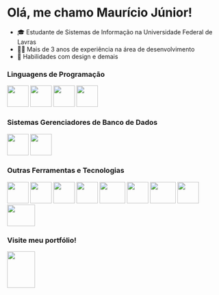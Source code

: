 
# Olá, me chamo Maurício Júnior! 
- 🎓 Estudante de Sistemas de Informação na Universidade Federal de Lavras 
- 👨‍💻 Mais de 3 anos de experiência na área de desenvolvimento
- 🎨 Habilidades com design e demais
  
### Linguagens de Programação

<img src="https://cdn.jsdelivr.net/gh/devicons/devicon/icons/cplusplus/cplusplus-original.svg" width="50" height="50"/> <img src="https://cdn.jsdelivr.net/gh/devicons/devicon/icons/javascript/javascript-original.svg" width="50" height="50"/> <img src="https://upload.wikimedia.org/wikipedia/commons/thumb/4/4c/Typescript_logo_2020.svg/2048px-Typescript_logo_2020.svg.png" width="50" height="50"/> <img src="https://cdn.jsdelivr.net/gh/devicons/devicon/icons/php/php-plain.svg" width="50" height="50"/>

### Sistemas Gerenciadores de Banco de Dados

<img src="https://cdn.jsdelivr.net/gh/devicons/devicon/icons/mysql/mysql-original.svg" width="50" height="50"/> <img src="https://cdn.jsdelivr.net/gh/devicons/devicon/icons/postgresql/postgresql-plain.svg" width="50" height="50"/>

### Outras Ferramentas e Tecnologias

<img src="https://cdn.jsdelivr.net/gh/devicons/devicon/icons/css3/css3-original.svg" width="50" height="50"/> <img src="https://cdn.jsdelivr.net/gh/devicons/devicon/icons/html5/html5-original.svg" width="50" height="50"/> <img src="https://cdn.jsdelivr.net/gh/devicons/devicon/icons/git/git-original.svg" width="50" height="50"/> <img src="https://cdn.jsdelivr.net/gh/devicons/devicon/icons/nodejs/nodejs-original.svg" width="50" height="50"/> <img src="https://upload.wikimedia.org/wikipedia/commons/thumb/a/a7/React-icon.svg/2300px-React-icon.svg.png" width="60" height="50"/> <img src="https://www.pngkit.com/png/full/373-3738691_react-native-svg-transformer-allows-you-import-svg.png" width="50" height="50"/> <img src="https://upload.wikimedia.org/wikipedia/commons/thumb/b/b2/Bootstrap_logo.svg/2560px-Bootstrap_logo.svg.png" width="60" height="50"/> <img src="https://static-00.iconduck.com/assets.00/figma-icon-2048x2048-lvgft610.png" width="50" height="50"/> <img src="https://upload.wikimedia.org/wikipedia/commons/thumb/9/96/Sass_Logo_Color.svg/2560px-Sass_Logo_Color.svg.png" width="65" height="50"/> 

### Visite meu portfólio!
<a href="https://mjunior.web.app/" target="_blank"><img src="https://mjunior.web.app/assets/face-logo.c66a8e0f.png" width="65" height="85"/></a>

<!--<a href="https://github.com/anuraghazra/github-readme-stats">
    <img align="center" src="https://github-readme-stats.vercel.app/api/top-langs/?username=mJR-exe&show_icons=true&theme=github_dark&bg_color=00000000&count_private=true&layout=pie&langs_count=10&hide=blade,css,html,Makefile,ANTLR,Shell,scss"/>
</a>-->
